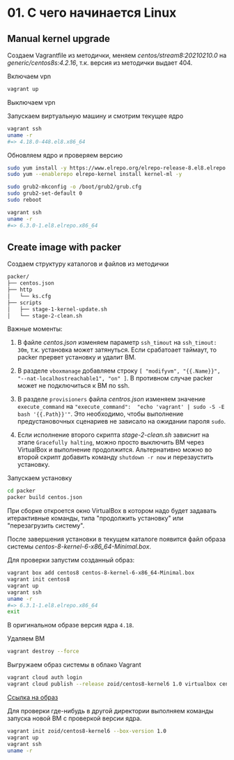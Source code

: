 # 01. С чего начинается Linux

## Manual kernel upgrade

Создаем Vagrantfile из методички, меняем *centos/stream8:20210210.0* на *generic/centos8s:4.2.16*, т.к. версия из методички выдает 404.

Включаем vpn

```bash
vagrant up
```

Выключаем vpn

Запускаем виртуальную машину и смотрим текущее ядро
```bash
vagrant ssh
uname -r
#=> 4.18.0-448.el8.x86_64
```

Обновляем ядро и проверяем версию
```bash
sudo yum install -y https://www.elrepo.org/elrepo-release-8.el8.elrepo.noarch.rpm
sudo yum --enablerepo elrepo-kernel install kernel-ml -y

sudo grub2-mkconfig -o /boot/grub2/grub.cfg
sudo grub2-set-default 0
sudo reboot

vagrant ssh
uname -r
#=> 6.3.0-1.el8.elrepo.x86_64
```

## Create image with packer

Создаем структуру каталогов и файлов из методички

```bash
packer/
├── centos.json
├── http
│   └── ks.cfg
├── scripts
│   ├── stage-1-kernel-update.sh
│   └── stage-2-clean.sh
```

Важные моменты:

1) В файле *centos.json* изменяем параметр `ssh_timout` на `ssh_timout: 30m`, т.к. установка может затянуться. Если срабатоает таймаут, то packer прервет установку и удалит ВМ.

2) В разделе `vboxmanage` добавляем строку `[ "modifyvm", "{{.Name}}", "--nat-localhostreachable1", "on" ]`. В противном случае packer может не подключиться к ВМ по ssh.

3) В разделе `provisioners` файла *centros.json* изменяем значение `execute_command` на `"execute_command":  "echo 'vagrant' | sudo -S -E bash '{{.Path}}'"`. Это необходимо, чтобы выполнение предустановочных сценариев не зависало на ожидании пароля `sudo`.

4) Если исполнение второго скрипта *stage-2-clean.sh* зависнит на этапе `Gracefully halting`, можно просто выключить ВМ через VirtualBox и выполнение продолжится. Альтернативно можно во второй скрипт добавить команду `shutdown -r now` и перезаустить установку.

Запускаем установку

```bash
cd packer
packer build centos.json
```

При сборке откроется окно VirtualBox в котором надо будет задавать итерактивные команды, типа "продолжить установку" или "перезагрузить систему".

После завершения установки в текущем каталоге появится файл образа системы *centos-8-kernel-6-x86_64-Minimal.box*.

Для проверки запустим созданный образ:
```bash
vagrant box add centos8 centos-8-kernel-6-x86_64-Minimal.box
vagrant init centos8
vagrant up
vagrant ssh
uname -r
#=> 6.3.1-1.el8.elrepo.x86_64
exit
```
В оригинальном образе версия ядра `4.18`.

Удаляем ВМ
```bash
vagrant destroy --force
```

Выгружаем образ системы в облако Vagrant
```bash
vagrant cloud auth login
vagrant cloud publish --release zoid/centos8-kernel6 1.0 virtualbox centos-8-kernel-6-x86_64-Minimal.box
```

[Ссылка на образ](https://app.vagrantup.com/zoid/boxes/centos8-kernel6)

Для проверки где-нибудь в другой директории выполняем команды запуска новой ВМ с проверкой версии ядра.
```bash
vagrant init zoid/centos8-kernel6 --box-version 1.0
vagrant up
vagrant ssh
uname -r
```
